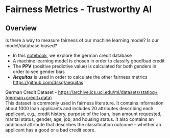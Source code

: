 # Fairness Metrics - Trustworthy AI

## Overview 

Is there a way to measure fairness of our machine learning model? Is our model/database biased? 

*   In this [notebook](https://github.com/lipataro/trusthworthy_ML/blob/master/TrustworthyAI.ipynb), we explore the german credit database
*   A machine learning model is chosen in order to classify good/bad credit 
*   The **PPV** (positive predictive value) is calculated for both genders in order to see gender bias 
*   ***Aequitas*** is used in order to calculate the other fairness metrics \
https://github.com/dssg/aequitas 

German Credit Dataset - https://archive.ics.uci.edu/ml/datasets/statlog+(german+credit+data) \
This dataset is commonly used in fairness literature. It contains information about 1000 loan applicants and includes 20 attributes describing each applicant, e.g., credit history, purpose of the loan, loan amount requested, marital status, gender, age, job, and housing status. 
It also contains an additional attribute that describes the classification outcome – whether an applicant has a good or a bad credit score.
